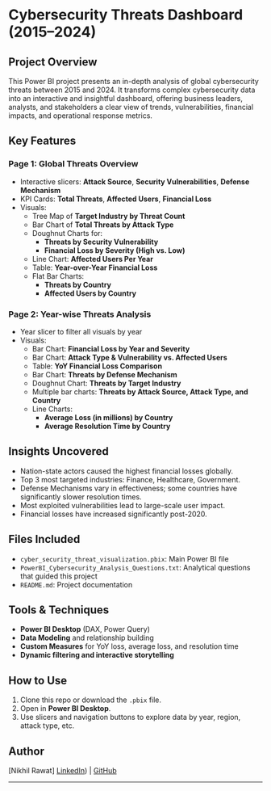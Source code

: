 
# Cybersecurity Threats Dashboard (2015–2024)

##  Project Overview
This Power BI project presents an in-depth analysis of global cybersecurity threats between 2015 and 2024. It transforms complex cybersecurity data into an interactive and insightful dashboard, offering business leaders, analysts, and stakeholders a clear view of trends, vulnerabilities, financial impacts, and operational response metrics.

##  Key Features

###  Page 1: Global Threats Overview
- Interactive slicers: **Attack Source**, **Security Vulnerabilities**, **Defense Mechanism**
- KPI Cards: **Total Threats**, **Affected Users**, **Financial Loss**
- Visuals:
  - Tree Map of **Target Industry by Threat Count**
  - Bar Chart of **Total Threats by Attack Type**
  - Doughnut Charts for:
    - **Threats by Security Vulnerability**
    - **Financial Loss by Severity (High vs. Low)**
  - Line Chart: **Affected Users Per Year**
  - Table: **Year-over-Year Financial Loss**
  - Flat Bar Charts:
    - **Threats by Country**
    - **Affected Users by Country**

###  Page 2: Year-wise Threats Analysis
- Year slicer to filter all visuals by year
- Visuals:
  - Bar Chart: **Financial Loss by Year and Severity**
  - Bar Chart: **Attack Type & Vulnerability vs. Affected Users**
  - Table: **YoY Financial Loss Comparison**
  - Bar Chart: **Threats by Defense Mechanism**
  - Doughnut Chart: **Threats by Target Industry**
  - Multiple bar charts: **Threats by Attack Source, Attack Type, and Country**
  - Line Charts:
    - **Average Loss (in millions) by Country**
    - **Average Resolution Time by Country**

## Insights Uncovered
- Nation-state actors caused the highest financial losses globally.
- Top 3 most targeted industries: Finance, Healthcare, Government.
- Defense Mechanisms vary in effectiveness; some countries have significantly slower resolution times.
- Most exploited vulnerabilities lead to large-scale user impact.
- Financial losses have increased significantly post-2020.

## Files Included
- `cyber_security_threat_visualization.pbix`: Main Power BI file
- `PowerBI_Cybersecurity_Analysis_Questions.txt`: Analytical questions that guided this project
- `README.md`: Project documentation

## Tools & Techniques
- **Power BI Desktop** (DAX, Power Query)
- **Data Modeling** and relationship building
- **Custom Measures** for YoY loss, average loss, and resolution time
- **Dynamic filtering and interactive storytelling**

## How to Use
1. Clone this repo or download the `.pbix` file.
2. Open in **Power BI Desktop**.
3. Use slicers and navigation buttons to explore data by year, region, attack type, etc.

## Author
[Nikhil Rawat]
[LinkedIn](https://www.linkedin.com/in/nikhil-rawat-13443529b/)) | [GitHub]((https://github.com/Nikhil-Rawat496/Cyber-Security-threats-analysis))

---

